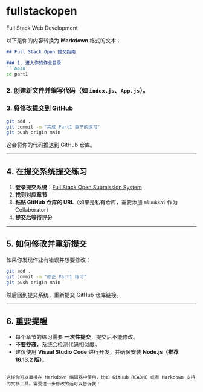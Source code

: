 # fullstackopen
Full Stack Web Development

以下是你的内容转换为 **Markdown** 格式的文本：

```markdown
## Full Stack Open 提交指南

### 1. 进入你的作业目录
```bash
cd part1
```

### 2. 创建新文件并编写代码（如 `index.js`、`App.js`）。

### 3. 将修改提交到 GitHub
```bash
git add .
git commit -m "完成 Part1 章节的练习"
git push origin main
```
这会将你的代码推送到 GitHub 仓库。

---

## 4. 在提交系统提交练习
1. **登录提交系统**：[Full Stack Open Submission System](https://studies.cs.helsinki.fi/stats/courses/fullstackopen)
2. **找到对应章节**
3. **粘贴 GitHub 仓库的 URL**（如果是私有仓库，需要添加 `mluukkai` 作为 Collaborator）
4. **提交后等待评分**

---

## 5. 如何修改并重新提交
如果你发现作业有错误并想要修改：
```bash
git add .
git commit -m "修正 Part1 练习"
git push origin main
```
然后回到提交系统，重新提交 GitHub 仓库链接。

---

## 6. 重要提醒
- 每个章节的练习需要 **一次性提交**，提交后不能修改。
- **不要抄袭**，系统会检测代码相似度。
- 建议使用 **Visual Studio Code** 进行开发，并确保安装 **Node.js（推荐 16.13.2 版）**。
```

这样你可以直接在 Markdown 编辑器中使用，比如 GitHub README 或者 Markdown 支持的文档工具。需要进一步修改的话可以告诉我！
